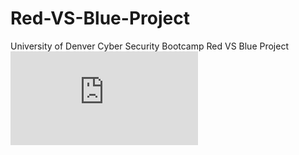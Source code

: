 # Red-VS-Blue-Project
University of Denver Cyber Security Bootcamp Red VS Blue Project
![alt text](https://github.com/CoreyJay44/Red-VS-Blue-Project/blob/main/Stephen%20Corey%20Jacobs%20Red%20VS%20Blue%20Project.pdf "Red vs Blue")
